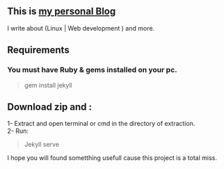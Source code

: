 ## This is <a href="https://moh117.github.io/" target="_blank">my personal Blog</a>  
  
I write about (Linux | Web development ) and more.
  
## Requirements  
### You must have Ruby & gems installed on your pc.  
> gem install jekyll  
  
## Download zip and :  
1- Extract and open terminal or cmd in the directory of extraction.  
2- Run:  
> Jekyll serve  

I hope you will found sometthing usefull 
cause this project is a total miss.